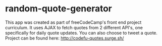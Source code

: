 # random-quote-generator

This app was created as part of freeCodeCamp's front end project curriculum.
It uses AJAX to fetch quotes from 2 different API's, one specifically for daily quote updates. You can also choose to tweet a quote.
Project can be found here: http://codefu-quotes.surge.sh/

 